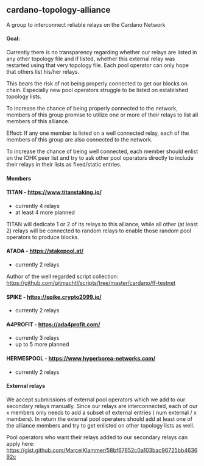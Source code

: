 ## cardano-topology-alliance
A group to interconnect reliable relays on the Cardano Network

#### Goal:
Currently there is no transparency regarding whether our relays are listed in any other topology file and if listed, 
whether this external relay was restarted using that very topology file. Each pool operator can only hope that others 
list his/her relays.

This bears the risk of not being properly connected to get our blocks on chain. Especially new pool operators struggle
to be listed on established topology lists.

To increase the chance of being properly connected to the network, members of this group promise to utilize one or more 
of their relays to list all members of this alliance.

Effect: If any one member is listed on a well connected relay, each of the members of this group are also connected to 
the network.

To increase the chance of being well connected, each member should enlist on the IOHK peer list and try to ask other 
pool operators directly to include their relays in their lists as fixed/static entries.

#### Members

#### TITAN - https://www.titanstaking.io/

 + currently 4 relays
 + at least 4 more planned

TITAN will dedicate 1 or 2 of its relays to this alliance, while all other (at least 2) relays will be connected to 
random relays to enable those random pool operators to produce blocks.

#### ATADA - https://stakepool.at/

+ currently 2 relays

Author of the well regarded script collection:
https://github.com/gitmachtl/scripts/tree/master/cardano/ff-testnet

#### SPIKE - https://spike.crypto2099.io/

+ currently 2 relays

#### ₳4PROFIT - https://ada4profit.com/

 + currently 3 relays
 + up to 5 more planned

#### HERMESPOOL - https://www.hyperborea-networks.com/

+ currently 2 relays


#### External relays

We accept submissions of external pool operators which we add to our secondary relays manually. Since our relays are 
interconnected, each of our x members only needs to add a subset of external entries ( num external / x members). In return
the external pool operaters should add at least one of the alliance members and try to get enlisted on other topology
lists as well.

Pool operators who want their relays added to our secondary relays can apply here:
https://gist.github.com/MarcelKlammer/58bf67652c0a103bac96725bb463692c